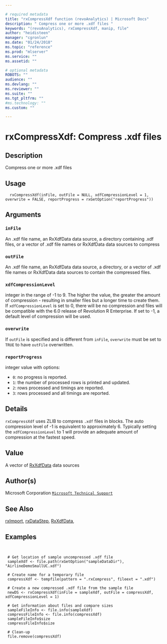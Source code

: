 ```yaml
--- 

# required metadata 
title: "rxCompressXdf function (revoAnalytics) | Microsoft Docs" 
description: " Compress one or more .xdf files " 
keywords: "(revoAnalytics), rxCompressXdf, manip, file" 
author: "heidisteen" 
manager: "cgronlun" 
ms.date: "01/24/2018" 
ms.topic: "reference" 
ms.prod: "mlserver" 
ms.service: "" 
ms.assetid: "" 

# optional metadata 
ROBOTS: "" 
audience: "" 
ms.devlang: "" 
ms.reviewer: "" 
ms.suite: "" 
ms.tgt_pltfrm: "" 
#ms.technology: "" 
ms.custom: "" 

--- 
```



 # rxCompressXdf:  Compress .xdf files  
 ## Description

Compress one or more .xdf files


 ## Usage

```   
  rxCompressXdf(inFile, outFile = NULL, xdfCompressionLevel = 1, overwrite = FALSE, reportProgress = rxGetOption("reportProgress"))

```

 ## Arguments



 ### `inFile`
  An .xdf file name, an RxXdfData data source, a directory containing .xdf files, or a vector of .xdf file names or RxXdfData data sources to compress  


 ### `outFile`
  An .xdf file name, an RxXdfData data source, a directory, or a vector of .xdf file names or RxXdfData data sources to contain the compressed files.  


 ### `xdfCompressionLevel`
 integer in the range of -1 to 9.  The higher the value, the greater the  amount of compression - resulting in smaller files but a longer time to create them. If  `xdfCompressionLevel` is set to 0, there will be no compression and files will be compatible  with the 6.0 release of Revolution R Enterprise.  If set to -1, a default level of compression  will be used.   


 ### `overwrite`
  If `outFile` is specified and is different from `inFile`, `overwrite` must be set to `TRUE` to have `outFile` overwritten.  


 ### `reportProgress`
  integer value with options:  
*   `0`: no progress is reported. 
*   `1`: the number of processed rows is printed and updated. 
*   `2`: rows processed and timings are reported. 
*   `3`: rows processed and all timings are reported. 




 ## Details

`rxCompressXdf` uses ZLIB to compress `.xdf` files in blocks.  The auto compression level
of -1 is equivalent to approximately 6.  Typically setting the `xdfCompressionLevel` to 1 
will provide an adequate amount of compression at the fastest speed.


 ## Value

A vector of [RxXdfData](RxXdfData.md) data sources

 ## Author(s)
 Microsoft Corporation [`Microsoft Technical Support`](https://go.microsoft.com/fwlink/?LinkID=698556&clcid=0x409)



 ## See Also

[rxImport](rxImport.md),
[rxDataStep](rxDataStep.md),
[RxXdfData](RxXdfData.md),

 ## Examples

 ```


  # Get location of sample uncompressed .xdf file
  sampleXdf <- file.path(rxGetOption("sampleDataDir"), "AirlineDemoSmallUC.xdf")

  # Create name for a temporary file
  compressXdf <- tempfile(pattern = ".rxCompress", fileext = ".xdf")    

  # Create a new compressed .xdf file from the sample file
  newDS <- rxCompressXdf(inFile = sampleXdf, outFile = compressXdf, xdfCompressionLevel = 1)

  # Get information about files and compare sizes
  sampleFileInfo <- file.info(sampleXdf)
  compressFileInfo <- file.info(compressXdf)
  sampleFileInfo$size
  compressFileInfo$size

  # Clean-up
  file.remove(compressXdf)
```




